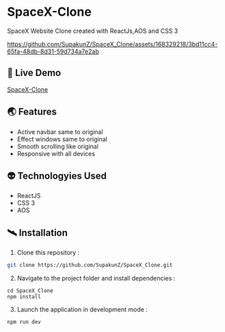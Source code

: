 # SpaceX-Clone
SpaceX Website Clone created with ReactJs,AOS and CSS 3

https://github.com/SupakunZ/SpaceX_Clone/assets/168329218/3bd11cc4-65fa-48db-8d31-59d734a7e2ab

## 🚀 Live Demo 
<a href='https://google.co.th/' target="_blank">SpaceX-Clone</a>

## 🌏 Features

  <ul>
      <li>Active navbar same to original</li>
      <li>Effect windows same to original</li>
      <li>Smooth scrolling like original</li>
      <li>Responsive with all devices</li>
  </ul>

## 👽 Technologyies Used
  
  <ul>
      <li>ReactJS</li>
      <li>CSS 3</li>
      <li>AOS</li>
  </ul>


## 🛰️ Installation

1. Clone this repository :

```bash
git clone https://github.com/SupakunZ/SpaceX_Clone.git
```

2. Navigate to the project folder and install dependencies :

```
cd SpaceX_Clone
npm install
```

3. Launch the application in development mode :

```
npm run dev
```
